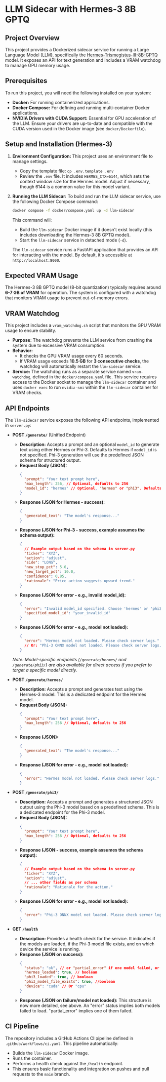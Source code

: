 # LLM Sidecar with Hermes-3 8B GPTQ

## Project Overview

This project provides a Dockerized sidecar service for running a Large Language Model (LLM), specifically the [Hermes-Trismegistus-III-8B-GPTQ](https://huggingface.co/TheBloke/Hermes-Trismegistus-III-8B-GPTQ) model. It exposes an API for text generation and includes a VRAM watchdog to manage GPU memory usage.

## Prerequisites

To run this project, you will need the following installed on your system:
- **Docker:** For running containerized applications.
- **Docker Compose:** For defining and running multi-container Docker applications.
- **NVIDIA Drivers with CUDA Support:** Essential for GPU acceleration of the LLM. Ensure your drivers are up-to-date and compatible with the CUDA version used in the Docker image (see `docker/Dockerfile`).

## Setup and Installation (Hermes-3)

1.  **Environment Configuration:**
    This project uses an environment file to manage settings.
    -   Copy the template file: `cp .env.template .env`
    -   Review the `.env` file. It includes `HERMES_CTX=6144`, which sets the context window size for the Hermes model. Adjust if necessary, though 6144 is a common value for this model variant.

2.  **Running the LLM Sidecar:**
    To build and run the LLM sidecar service, use the following Docker Compose command:
    ```bash
    docker compose -f docker/compose.yaml up -d llm-sidecar
    ```
    This command will:
    -   Build the `llm-sidecar` Docker image if it doesn't exist locally (this includes downloading the Hermes-3 8B GPTQ model).
    -   Start the `llm-sidecar` service in detached mode (`-d`).

    The `llm-sidecar` service runs a FastAPI application that provides an API for interacting with the model. By default, it's accessible at `http://localhost:8000`.

## Expected VRAM Usage

The Hermes-3 8B GPTQ model (8-bit quantization) typically requires around **6-7 GB of VRAM** for operation. The system is configured with a watchdog that monitors VRAM usage to prevent out-of-memory errors.

## VRAM Watchdog

This project includes a `vram_watchdog.sh` script that monitors the GPU VRAM usage to ensure stability.
-   **Purpose:** The watchdog prevents the LLM service from crashing the system due to excessive VRAM consumption.
-   **Behavior:**
    -   It checks the GPU VRAM usage every 60 seconds.
    -   If VRAM usage exceeds **10.5 GB** for **3 consecutive checks**, the watchdog will automatically restart the `llm-sidecar` service.
-   **Service:** The watchdog runs as a separate service named `vram-watchdog`, defined in the `docker/compose.yaml` file. This service requires access to the Docker socket to manage the `llm-sidecar` container and uses `docker exec` to run `nvidia-smi` within the `llm-sidecar` container for VRAM checks.

## API Endpoints

The `llm-sidecar` service exposes the following API endpoints, implemented in `server.py`:

*   **POST `/generate/`** (Unified Endpoint)
    *   **Description:** Accepts a prompt and an optional `model_id` to generate text using either Hermes or Phi-3. Defaults to Hermes if `model_id` is not specified. Phi-3 generation will use the predefined JSON schema for structured output.
    *   **Request Body (JSON):**
        ```json
        {
          "prompt": "Your text prompt here",
          "max_length": 256, // Optional, defaults to 256
          "model_id": "hermes" // Optional, "hermes" or "phi3". Defaults to "hermes".
        }
        ```
    *   **Response (JSON for Hermes - success):**
        ```json
        {
          "generated_text": "The model's response..."
        }
        ```
    *   **Response (JSON for Phi-3 - success, example assumes the schema output):**
        ```json
        {
          // Example output based on the schema in server.py
          "ticker": "XYZ",
          "action": "adjust",
          "side": "LONG",
          "new_stop_pct": 5.0,
          "new_target_pct": 10.0,
          "confidence": 0.85,
          "rationale": "Price action suggests upward trend."
        }
        ```
    *   **Response (JSON for error - e.g., invalid model_id):**
        ```json
        {
          "error": "Invalid model_id specified. Choose 'hermes' or 'phi3'.",
          "specified_model_id": "your_invalid_id"
        }
        ```
    *   **Response (JSON for error - e.g., model not loaded):**
        ```json
        {
          "error": "Hermes model not loaded. Please check server logs." 
          // Or: "Phi-3 ONNX model not loaded. Please check server logs."
        }
        ```

    *Note: Model-specific endpoints (`/generate/hermes/` and `/generate/phi3/`) are also available for direct access if you prefer to target a specific model directly.*

*   **POST `/generate/hermes/`**
    *   **Description:** Accepts a prompt and generates text using the Hermes-3 model. This is a dedicated endpoint for the Hermes model.
    *   **Request Body (JSON):**
        ```json
        {
          "prompt": "Your text prompt here",
          "max_length": 256 // Optional, defaults to 256
        }
        ```
    *   **Response (JSON):**
        ```json
        {
          "generated_text": "The model's response..."
        }
        ```
    *   **Response (JSON for error - e.g., model not loaded):**
        ```json
        {
          "error": "Hermes model not loaded. Please check server logs."
        }
        ```

*   **POST `/generate/phi3/`**
    *   **Description:** Accepts a prompt and generates a structured JSON output using the Phi-3 model based on a predefined schema. This is a dedicated endpoint for the Phi-3 model.
    *   **Request Body (JSON):**
        ```json
        {
          "prompt": "Your text prompt here",
          "max_length": 256 // Optional, defaults to 256
        }
        ```
    *   **Response (JSON - success, example assumes the schema output):**
        ```json
        {
          // Example output based on the schema in server.py
          "ticker": "XYZ",
          "action": "adjust",
          // ... other fields as per schema
          "rationale": "Rationale for the action."
        }
        ```
    *   **Response (JSON for error - e.g., model not loaded):**
        ```json
        {
          "error": "Phi-3 ONNX model not loaded. Please check server logs."
        }
        ```

*   **GET `/health`**
    *   **Description:** Provides a health check for the service. It indicates if the models are loaded, if the Phi-3 model file exists, and on which device the service is running.
    *   **Response (JSON on success):**
        ```json
        {
          "status": "ok", // or "partial_error" if one model failed, or "error" if both failed
          "hermes_loaded": true, // boolean
          "phi3_loaded": true, // boolean
          "phi3_model_file_exists": true, //boolean
          "device": "cuda" // Or "cpu"
        }
        ```
    *   **Response (JSON on failure/model not loaded):** 
        This structure is now more detailed, see above. An "error" status implies both models failed to load.
        "partial_error" implies one of them failed.

## CI Pipeline

The repository includes a GitHub Actions CI pipeline defined in `.github/workflows/ci.yaml`. This pipeline automatically:
- Builds the `llm-sidecar` Docker image.
- Runs the container.
- Performs a health check against the `/health` endpoint.
- This ensures basic functionality and integration on pushes and pull requests to the `main` branch.
